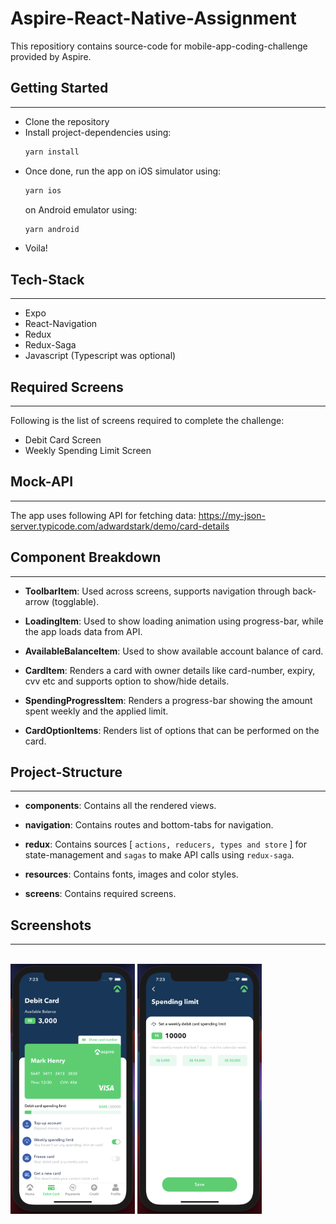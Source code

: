 # Aspire-React-Native-Assignment
This repositiory contains source-code for mobile-app-coding-challenge provided by Aspire.

## Getting Started
------------------
- Clone the repository
- Install project-dependencies using:
    ```bash
    yarn install
    ```
- Once done, run the app on iOS simulator using:
    ```bash
    yarn ios
    ```
    on Android emulator using:
    ```bash
    yarn android
    ```
- Voila!

## Tech-Stack
-------------
- Expo
- React-Navigation
- Redux
- Redux-Saga
- Javascript (Typescript was optional)

## Required Screens
-------------------
Following is the list of screens required to complete the challenge:
- Debit Card Screen
- Weekly Spending Limit Screen

## Mock-API
-----------
The app uses following API for fetching data:
https://my-json-server.typicode.com/adwardstark/demo/card-details

## Component Breakdown
----------------------
- **ToolbarItem**: Used across screens, supports navigation through back-arrow (togglable).

- **LoadingItem**: Used to show loading animation using progress-bar, while the app loads data from API.

- **AvailableBalanceItem**: Used to show available account balance of card.

- **CardItem**: Renders a card with owner details like card-number, expiry, cvv etc and supports option to show/hide details.

- **SpendingProgressItem**: Renders a progress-bar showing the amount spent weekly and the applied limit.

- **CardOptionItems**: Renders list of options that can be performed on the card.

## Project-Structure
--------------------
- **components**: Contains all the rendered views.

- **navigation**: Contains routes and bottom-tabs for navigation.

- **redux**: Contains sources [ `actions, reducers, types and store` ] for state-management and `sagas` to make API calls using `redux-saga`.

- **resources**: Contains fonts, images and color styles.
- **screens**: Contains required screens.

## Screenshots
--------------
</br>
<img src="screenshots/debit-screen.png" height=400> <img src="screenshots/spending-screen.png" height=400>